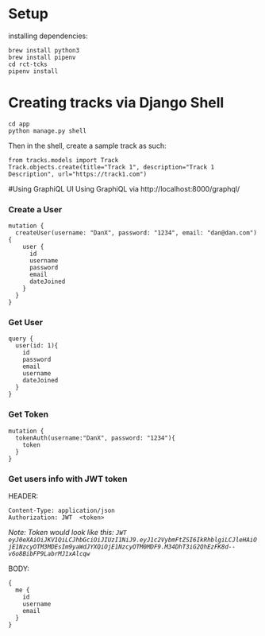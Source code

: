 

# Setup
installing dependencies:

    brew install python3
    brew install pipenv
    cd rct-tcks
    pipenv install
    
    
    
# Creating tracks via Django Shell
    
    cd app
    python manage.py shell
    
Then in the shell, create a sample track as such:

    from tracks.models import Track
    Track.objects.create(title="Track 1", description="Track 1 Description", url="https://track1.com")

#Using GraphiQL UI
Using GraphiQL via http://localhost:8000/graphql/
 
### Create a User

    mutation {
      createUser(username: "DanX", password: "1234", email: "dan@dan.com") {
        user {
          id
          username
          password
          email
          dateJoined
        }
      }
    }

### Get User

    query {
      user(id: 1){
        id
        password
        email
        username
        dateJoined
      }
    }

### Get Token

    mutation {
      tokenAuth(username:"DanX", password: "1234"){
        token
      }
    }

### Get users info  with JWT token
HEADER:

    Content-Type: application/json
    Authorization: JWT  <token>
*Note: Token would look like this: `JWT  eyJ0eXAiOiJKV1QiLCJhbGciOiJIUzI1NiJ9.eyJ1c2VybmFtZSI6IkRhblgiLCJleHAiOjE1NzcyOTM3MDEsIm9yaWdJYXQiOjE1NzcyOTM0MDF9.M34DhT3iG2QhEzFK8d--v6o8BibFP9LabrMJ1xAlcqw`*

BODY:

    {
      me {
        id
        username
        email
      }
    }